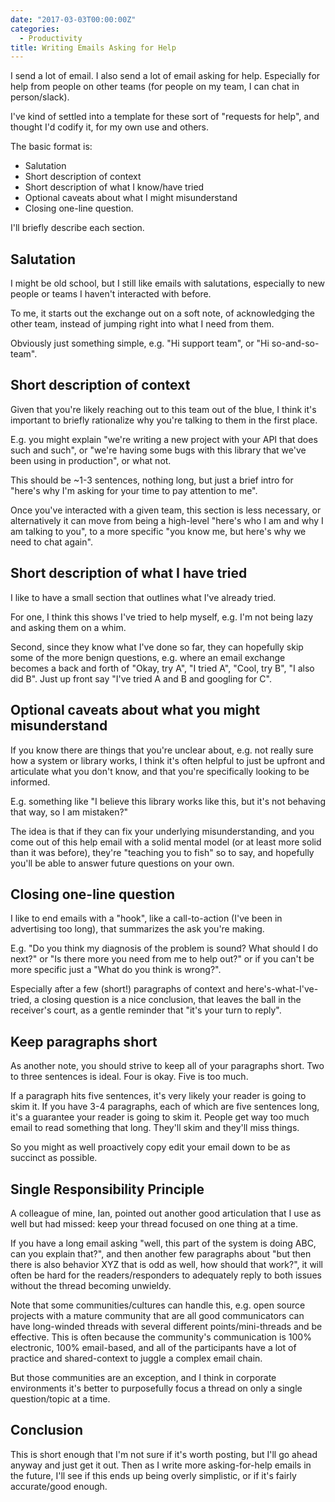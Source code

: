 ```yaml
---
date: "2017-03-03T00:00:00Z"
categories:
  - Productivity
title: Writing Emails Asking for Help
---
```



I send a lot of email. I also send a lot of email asking for help. Especially for help from people on other teams (for people on my team, I can chat in person/slack).

I've kind of settled into a template for these sort of "requests for help", and thought I'd codify it, for my own use and others.

The basic format is:

* Salutation
* Short description of context
* Short description of what I know/have tried
* Optional caveats about what I might misunderstand
* Closing one-line question.

I'll briefly describe each section.

Salutation
----------

I might be old school, but I still like emails with salutations, especially to new people or teams I haven't interacted with before.

To me, it starts out the exchange out on a soft note, of acknowledging the other team, instead of jumping right into what I need from them.

Obviously just something simple, e.g. "Hi support team", or "Hi so-and-so-team".

Short description of context
----------------------------

Given that you're likely reaching out to this team out of the blue, I think it's important to briefly rationalize why you're talking to them in the first place.

E.g. you might explain "we're writing a new project with your API that does such and such", or "we're having some bugs with this library that we've been using in production", or what not.

This should be ~1-3 sentences, nothing long, but just a brief intro for "here's why I'm asking for your time to pay attention to me".

Once you've interacted with a given team, this section is less necessary, or alternatively it can move from being a high-level "here's who I am and why I am talking to you", to a more specific "you know me, but here's why we need to chat again".

Short description of what I have tried
--------------------------------------

I like to have a small section that outlines what I've already tried.

For one, I think this shows I've tried to help myself, e.g. I'm not being lazy and asking them on a whim.

Second, since they know what I've done so far, they can hopefully skip some of the more benign questions, e.g. where an email exchange becomes a back and forth of "Okay, try A", "I tried A", "Cool, try B", "I also did B". Just up front say "I've tried A and B and googling for C".

Optional caveats about what you might misunderstand
---------------------------------------------------

If you know there are things that you're unclear about, e.g. not really sure how a system or library works, I think it's often helpful to just be upfront and articulate what you don't know, and that you're specifically looking to be informed.

E.g. something like "I believe this library works like this, but it's not behaving that way, so I am mistaken?"

The idea is that if they can fix your underlying misunderstanding, and you come out of this help email with a solid mental model (or at least more solid than it was before), they're "teaching you to fish" so to say, and hopefully you'll be able to answer future questions on your own.

Closing one-line question
-------------------------

I like to end emails with a "hook", like a call-to-action (I've been in advertising too long), that summarizes the ask you're making.

E.g. "Do you think my diagnosis of the problem is sound? What should I do next?" or "Is there more you need from me to help out?" or if you can't be more specific just a "What do you think is wrong?".

Especially after a few (short!) paragraphs of context and here's-what-I've-tried, a closing question is a nice conclusion, that leaves the ball in the receiver's court, as a gentle reminder that "it's your turn to reply".

Keep paragraphs short
---------------------

As another note, you should strive to keep all of your paragraphs short. Two to three sentences is ideal. Four is okay. Five is too much.

If a paragraph hits five sentences, it's very likely your reader is going to skim it. If you have 3-4 paragraphs, each of which are five sentences long, it's a guarantee your reader is going to skim it. People get way too much email to read something that long. They'll skim and they'll miss things.

So you might as well proactively copy edit your email down to be as succinct as possible.

Single Responsibility Principle
-------------------------------

A colleague of mine, Ian, pointed out another good articulation that I use as well but had missed: keep your thread focused on one thing at a time.

If you have a long email asking "well, this part of the system is doing ABC, can you explain that?", and then another few paragraphs about "but then there is also behavior XYZ that is odd as well, how should that work?", it will often be hard for the readers/responders to adequately reply to both issues without the thread becoming unwieldy.

Note that some communities/cultures can handle this, e.g. open source projects with a mature community that are all good communicators can have long-winded threads with several different points/mini-threads and be effective. This is often because the community's communication is 100% electronic, 100% email-based, and all of the participants have a lot of practice and shared-context to juggle a complex email chain.

But those communities are an exception, and I think in corporate environments it's better to purposefully focus a thread on only a single question/topic at a time.

Conclusion
----------

This is short enough that I'm not sure if it's worth posting, but I'll go ahead anyway and just get it out. Then as I write more asking-for-help emails in the future, I'll see if this ends up being overly simplistic, or if it's fairly accurate/good enough.


